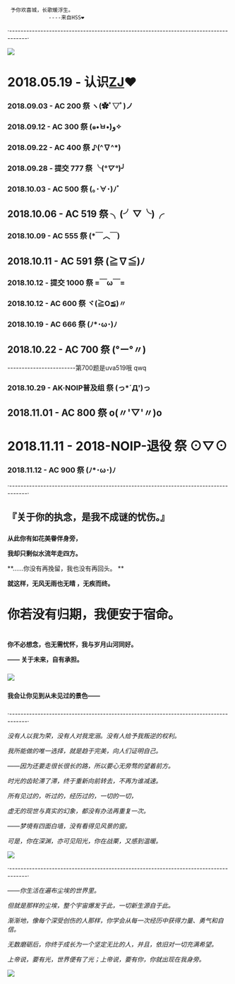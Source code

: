 
     予你欢喜城，长歌暖浮生。
                 ----来自HSS❤
      

·------------------------------------------------------------------------------------·

![](https://b-ssl.duitang.com/uploads/item/201810/13/20181013091817_arxrf.jpg)


# 2018.05.19 - 认识[ZJ](https://baike.baidu.com/item/%E6%9C%B1%E6%88%AC/19966186?fr=aladdin)❤

### 2018.09.03 - AC 200 祭 ヽ(✿ﾟ▽ﾟ)ノ

###  2018.09.12 - AC 300 祭 (๑•̀ㅂ•́)و✧


###  2018.09.22 - AC 400 祭 ♪(^∇^*)

###  2018.09.28 - 提交 777 祭 ╰(*°▽°*)╯

###   2018.10.03 - AC 500 祭 (｡･∀･)ﾉﾞ

##  2018.10.06 - AC 519 祭 ╮(╯▽╰)╭

###   2018.10.09 - AC 555 祭 (*￣︿￣)

##  2018.10.11 - AC 591 祭 (≧∇≦)ﾉ

###   2018.10.12 - 提交 1000 祭 =￣ω￣=

###  2018.10.12 - AC 600 祭 ヾ(≧O≦)〃

###  2018.10.19 - AC 666 祭 (ﾉ*･ω･)ﾉ

##  2018.10.22 - AC 700 祭 (°ー°〃)

------------------------第700题是uva519哦 qwq

###  2018.10.29 - AK·NOIP普及组 祭 (っ*´Д')っ

##  2018.11.01 - AC 800 祭 o(〃'▽'〃)o

#  2018.11.11 - 2018-NOIP-退役 祭 ⊙▽⊙

###  2018.11.12 - AC 900 祭 (ﾉ*･ω･)ﾉ

·------------------------------------------------------------------------------------·

## 『关于你的执念，是我不成谜的忧伤。』

#####  

**从此你有如花美眷伴身旁，**

**我却只剩似水流年走四方。**

**......你没有再挽留，我也没有再回头。 **

**就这样，无风无雨也无晴 ，无疾而终。**

# 你若没有归期，我便安于宿命。

#  

**你不必想念，也无需忧怀，我与岁月山河同好。**

**—— 关于未来，自有承担。**

###  

![](https://b-ssl.duitang.com/uploads/item/201807/20/20180720133906_umlmc.png)

###  


**我会让你见到从未见过的景色——**
###  

·------------------------------------------------------------------------------------·

 _没有人以我为荣，没有人对我宠溺。没有人给予我叛逆的权利。_ 

 _我所能做的唯一选择，就是趋于完美，向人们证明自己。_ 

 _——因为还要走很长很长的路，所以要心无旁骛的望着前方。_ 

_时光的齿轮滞了滞，终于重新向前转去，不再为谁减速。_

_所有见过的，听过的，经历过的，一切的一切，_

_虚无的现世与真实的幻象，都没有办法再重复一次。_

_——梦境有四面白墙，没有看得见风景的窗。_

_可是，你在深渊，亦可见阳光，你在战栗，又感到温暖。_

![](https://b-ssl.duitang.com/uploads/item/201807/20/20180720142728_tzvbp.png)

·------------------------------------------------------------------------------------·

_——你生活在遍布尘埃的世界里。_

_但就是那样的尘埃，整个宇宙爆发于此，一切新生源自于此。_

_渐渐地，像每个深受创伤的人那样，你学会从每一次经历中获得力量、勇气和自信。_

_无数磨砺后，你终于成长为一个坚定无比的人，并且，依旧对一切充满希望。_

_上帝说，要有光，世界便有了光；上帝说，要有你，你就出现在我身旁。_

![](https://b-ssl.duitang.com/uploads/item/201805/29/20180529172911_5adLj.png)

